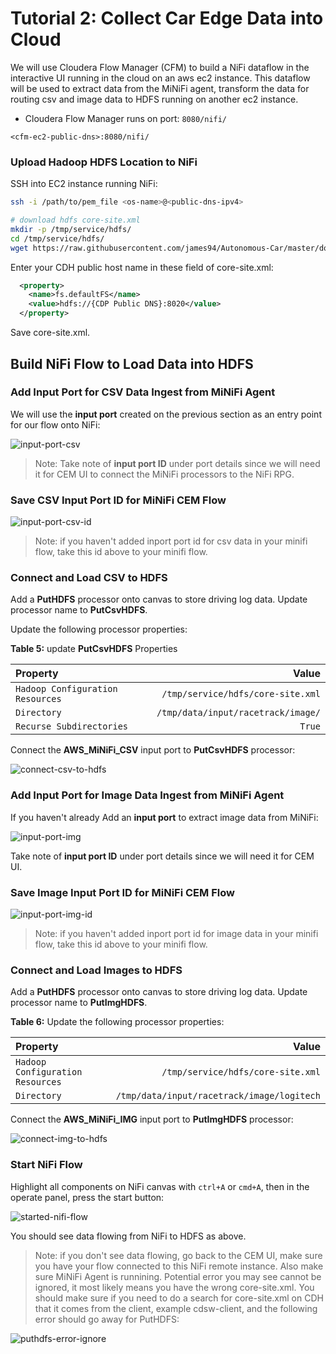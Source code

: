 # Tutorial 2: Collect Car Edge Data into Cloud

We will use Cloudera Flow Manager (CFM) to build a NiFi dataflow in the interactive UI running in the cloud on an aws ec2 instance. This dataflow will be used to extract data from the MiNiFi agent, transform the data for routing csv and image data to HDFS running on another ec2 instance.

- Cloudera Flow Manager runs on port: `8080/nifi/`

`<cfm-ec2-public-dns>:8080/nifi/`

### Upload Hadoop HDFS Location to NiFi

SSH into EC2 instance running NiFi:

~~~bash
ssh -i /path/to/pem_file <os-name>@<public-dns-ipv4>
~~~

~~~bash
# download hdfs core-site.xml
mkdir -p /tmp/service/hdfs/
cd /tmp/service/hdfs/
wget https://raw.githubusercontent.com/james94/Autonomous-Car/master/documentation/assets/services/hadoop_hdfs/core-site.xml
~~~

Enter your CDH public host name in these field of core-site.xml:

~~~xml
  <property>
    <name>fs.defaultFS</name>
    <value>hdfs://{CDP Public DNS}:8020</value>
  </property>
~~~

Save core-site.xml.

## Build NiFi Flow to Load Data into HDFS

### Add Input Port for CSV Data Ingest from MiNiFi Agent

We will use the **input port** created on the previous section as an entry point for our flow onto NiFi:

![input-port-csv](./documentation/assets/images/tutorial2/input-port-csv.jpg)

>Note: Take note of **input port ID** under port details since we will need it for CEM UI to connect the MiNiFi processors to the NiFi RPG.

### Save CSV Input Port ID for MiNiFi CEM Flow

![input-port-csv-id](./documentation/assets/images/tutorial2/input-port-csv-id.jpg)

> Note: if you haven't added inport port id for csv data in your minifi flow, take this id above to your minifi flow.

### Connect and Load CSV to HDFS

Add a **PutHDFS** processor onto canvas to store driving log data. Update processor name to **PutCsvHDFS**.

Update the following processor properties:

**Table 5:** update **PutCsvHDFS** Properties

| Property  | Value  |
|:---|---:|
| `Hadoop Configuration Resources` | `/tmp/service/hdfs/core-site.xml` |
| `Directory`  | `/tmp/data/input/racetrack/image/`  |
| `Recurse Subdirectories`  |  `True`  |

Connect the **AWS_MiNiFi_CSV** input port to **PutCsvHDFS** processor:

![connect-csv-to-hdfs](./documentation/assets/images/tutorial2/connect-csv-to-hdfs.jpg)

### Add Input Port for Image Data Ingest from MiNiFi Agent

If you haven't already Add an **input port** to extract image data from MiNiFi:

![input-port-img](./documentation/assets/images/tutorial2/input-port-img.jpg)

Take note of **input port ID** under port details since we will need it for CEM UI.

### Save Image Input Port ID for MiNiFi CEM Flow

![input-port-img-id](./documentation/assets/images/tutorial2/input-port-img-id.jpg)

> Note: if you haven't added inport port id for image data in your minifi flow, take this id above to your minifi flow.

### Connect and Load Images to HDFS

Add a **PutHDFS** processor onto canvas to store driving log data. Update processor name to **PutImgHDFS**.

**Table 6:** Update the following processor properties:

| Property  | Value  |
|:---|---:|
| `Hadoop Configuration Resources` | `/tmp/service/hdfs/core-site.xml` |
| `Directory`  | `/tmp/data/input/racetrack/image/logitech`  |

Connect the **AWS_MiNiFi_IMG** input port to **PutImgHDFS** processor:

![connect-img-to-hdfs](./documentation/assets/images/tutorial2/connect-img-to-hdfs.jpg)

### Start NiFi Flow

Highlight all components on NiFi canvas with `ctrl+A` or `cmd+A`, then in the operate panel, press the start button:

![started-nifi-flow](./documentation/assets/images/tutorial2/started-nifi-flow.jpg)

You should see data flowing from NiFi to HDFS as above.

> Note: if you don't see data flowing, go back to the CEM UI, make sure you have your flow connected to this NiFi remote instance. Also make sure MiNiFi Agent is runnining.
Potential error you may see cannot be ignored, it most likely means you have the wrong core-site.xml. You should make sure if you need to do a search for core-site.xml on CDH that it comes from the client, example cdsw-client, and the following error should go away for PutHDFS:

![puthdfs-error-ignore](./documentation/assets/images/tutorial2/puthdfs-error-ignore.jpg)
